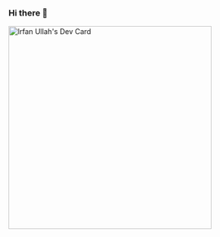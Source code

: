 ### Hi there 👋

<a href="https://app.daily.dev/irfanullahatozi"><img src="https://api.daily.dev/devcards/43238c065e3a4be1abb3edb72ef47b7f.png?r=v6g" width="400" alt="Irfan Ullah's Dev Card"/></a>

<!--
**irfanullahatozi/irfanullahatozi** is a ✨ _special_ ✨ repository because its `README.md` (this file) appears on your GitHub profile.

Here are some ideas to get you started:

- 🔭 I’m currently working on ...
- 🌱 I’m currently learning ...
- 👯 I’m looking to collaborate on ...
- 🤔 I’m looking for help with ...
- 💬 Ask me about ...
- 📫 How to reach me: ...
- 😄 Pronouns: ...
- ⚡ Fun fact: ...
-->
